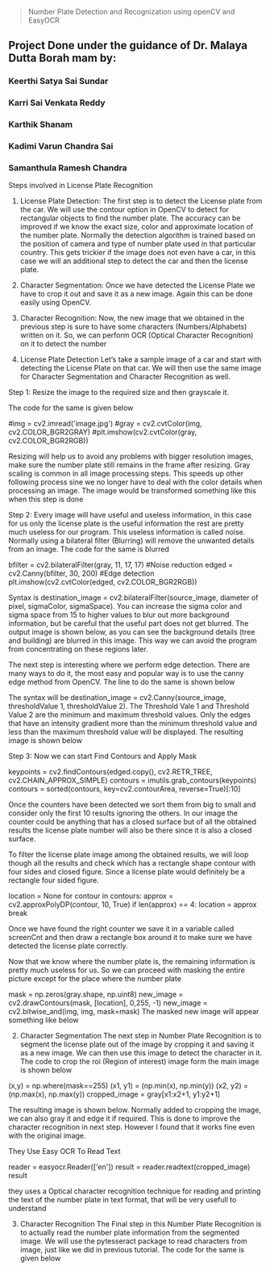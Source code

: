 > Number Plate Detection and Recognization using openCV and EasyOCR

## Project Done under the guidance of Dr. Malaya Dutta Borah mam by:

### Keerthi Satya Sai Sundar
### Karri Sai Venkata Reddy
### Karthik Shanam
### Kadimi Varun Chandra Sai
### Samanthula Ramesh Chandra




Steps involved in License Plate Recognition
1. License Plate Detection: The first step is to detect the License plate from the car. We will use the contour option in OpenCV to detect for rectangular objects to find the number plate. The accuracy can be improved if we know the exact size, color and approximate location of the number plate. Normally the detection algorithm is trained based on the position of camera and type of number plate used in that particular country. This gets trickier if the image does not even have a car, in this case we will an additional step to detect the car and then the license plate.

2. Character Segmentation: Once we have detected the License Plate we have to crop it out and save it as a new image. Again this can be done easily using OpenCV.

3. Character Recognition: Now, the new image that we obtained in the previous step is sure to have some characters (Numbers/Alphabets) written on it. So, we can perform OCR (Optical Character Recognition) on it to detect the number

1. License Plate Detection
Let’s take a sample image of a car and start with detecting the License Plate on that car. We will then use the same image for Character Segmentation and Character Recognition as well.


Step 1: Resize the image to the required size and then grayscale it.

The code for the same is given below

#img = cv2.imread('image.jpg')
#gray = cv2.cvtColor(img, cv2.COLOR_BGR2GRAY)
#plt.imshow(cv2.cvtColor(gray, cv2.COLOR_BGR2RGB))

Resizing will help us to avoid any problems with bigger resolution images, make sure the number plate still remains in the frame after resizing. Gray scaling is common in all image processing steps. This speeds up other following process sine we no longer have to deal with the color details when processing an image. The image would be transformed something like this when this step is done


Step 2: Every image will have useful and useless information, in this case for us only the license plate is the useful information the rest are pretty much useless for our program. This useless information is called noise. Normally using a bilateral filter (Blurring) will remove the unwanted details from an image. The code for the same is blurred

bfilter = cv2.bilateralFilter(gray, 11, 17, 17) #Noise reduction
edged = cv2.Canny(bfilter, 30, 200) #Edge detection
plt.imshow(cv2.cvtColor(edged, cv2.COLOR_BGR2RGB))


Syntax is destination_image = cv2.bilateralFilter(source_image, diameter of pixel, sigmaColor, sigmaSpace). You can increase the sigma color and sigma space from 15 to higher values to blur out more background information, but be careful that the useful part does not get blurred. The output image is shown below, as you can see the background details (tree and building) are blurred in this image. This way we can avoid the program from concentrating on these regions later.

The next step is interesting where we perform edge detection. There are many ways to do it, the most easy and popular way is to use the canny edge method from OpenCV. The line to do the same is shown below

The syntax will be destination_image = cv2.Canny(source_image, thresholdValue 1, thresholdValue 2). The Threshold Vale 1 and Threshold Value 2 are the minimum and maximum threshold values. Only the edges that have an intensity gradient more than the minimum threshold value and less than the maximum threshold value will be displayed. The resulting image is shown below


Step 3: Now we can start Find Contours and Apply Mask

keypoints = cv2.findContours(edged.copy(), cv2.RETR_TREE,
cv2.CHAIN_APPROX_SIMPLE)
contours = imutils.grab_contours(keypoints)
contours = sorted(contours, key=cv2.contourArea, reverse=True)[:10]


Once the counters have been detected we sort them from big to small and consider only the first 10 results ignoring the others. In our image the counter could be anything that has a closed surface but of all the obtained results the license plate number will also be there since it is also a closed surface.

To filter the license plate image among the obtained results, we will loop though all the results and check which has a rectangle shape contour with four sides and closed figure. Since a license plate would definitely be a rectangle four sided figure.

location = None
for contour in contours:
approx = cv2.approxPolyDP(contour, 10, True)
if len(approx) == 4:
location = approx
break


Once we have found the right counter we save it in a variable called screenCnt and then draw a rectangle box around it to make sure we have detected the license plate correctly.

Now that we know where the number plate is, the remaining information is pretty much useless for us. So we can proceed with masking the entire picture except for the place where the number plate

mask = np.zeros(gray.shape, np.uint8)
new_image = cv2.drawContours(mask, [location], 0,255, -1)
new_image = cv2.bitwise_and(img, img, mask=mask)
The masked new image will appear something like below


2. Character Segmentation
The next step in Number Plate Recognition is to segment the license plate out of the image by cropping it and saving it as a new image. We can then use this image to detect the character in it. The code to crop the roi (Region of interest) image form the main image is shown below

(x,y) = np.where(mask==255)
(x1, y1) = (np.min(x), np.min(y))
(x2, y2) = (np.max(x), np.max(y))
cropped_image = gray[x1:x2+1, y1:y2+1]


The resulting image is shown below. Normally added to cropping the image, we can also gray it and edge it if required. This is done to improve the character recognition in next step. However I found that it works fine even with the original image.


They Use Easy OCR To Read Text


reader = easyocr.Reader(['en'])
result = reader.readtext(cropped_image)
result


they uses a Optical character recognition technique for reading and printing the text of the number plate in text format, that will be very usefull to understand

3. Character Recognition
The Final step in this Number Plate Recognition is to actually read the number plate information from the segmented image. We will use the pytesseract package to read characters from image, just like we did in previous tutorial. The code for the same is given below
